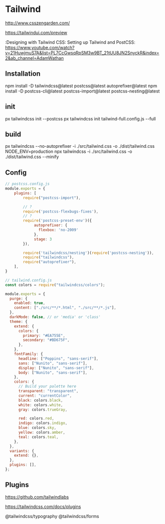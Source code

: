 # Tailwind

http://www.csszengarden.com/

https://tailwindui.com/preview

:Designing with Tailwind CSS: Setting up Tailwind and PostCSS:
https://www.youtube.com/watch?v=21HuwjmuS7A&list=PL7CcGwsqRpSM3w9BT_21tUU8JN2SnyckR&index=2&ab_channel=AdamWathan

## Installation

npm install -D tailwindcss@latest postcss@latest autoprefixer@latest
npm install -D postcss-cli@latest postcss-import@latest postcss-nesting@latest

## init

px tailwindcss init --postcss
px tailwindcss init tailwind-full.config.js --full

## build

px tailwindcss --no-autoprefixer -i ./src/tailwind.css -o ./dist/tailwind.css
NODE_ENV=production npx tailwindcss -i ./src/tailwind.css -o ./dist/tailwind.css --minify

## Config

```js
// postcss.config.js
module.exports = {
    plugins: [
        require("postcss-import"),

        // ?
        require(​'postcss-flexbugs-fixes'​),
        // ?
    ​ 	 require(​'postcss-preset-env'​)({
    ​ 	      autoprefixer: {
    ​ 	        flexbox: ​'no-2009'​
    ​ 	      },
    ​ 	      stage: 3
    ​ 	 }),

        require('tailwindcss/nesting')(require('postcss-nesting')),
        require("tailwindcss"),
        require("autoprefixer"),
    ],
}
```

```js
// tailwind.config.js
const colors = require("tailwindcss/colors");

module.exports = {
  purge: {
    enabled: true,
    content: ["./src/**/*.html", "./src/**/*.js"],
  },
  darkMode: false, // or 'media' or 'class'
  theme: {
    extend: {
      colors: {
        primary: "#EA755E",
        secondary: "#BD675F",
      },
    },
    fontFamily: {
      headline: ["Poppins", "sans-serif"],
      sans: ["Nunito", "sans-serif"],
      display: ["Nunito", "sans-serif"],
      body: ["Nunito", "sans-serif"],
    },
    colors: {
      // Build your palette here
      transparent: "transparent",
      current: "currentColor",
      black: colors.black,
      white: colors.white,
      gray: colors.trueGray,

      red: colors.red,
      indigo: colors.indigo,
      blue: colors.sky,
      yellow: colors.amber,
      teal: colors.teal,
    },
  },
  variants: {
    extend: {},
  },
  plugins: [],
};
```

## Plugins

https://github.com/tailwindlabs

https://tailwindcss.com/docs/plugins

@tailwindcss/typography
@tailwindcss/forms

